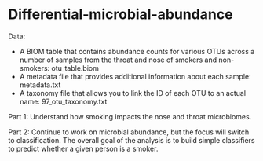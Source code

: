 # Differential-microbial-abundance

Data:
- A BIOM table that contains abundance counts for various OTUs across a number of samples from the throat and nose of smokers and non-smokers: otu_table.biom
- A metadata file that provides additional information about each sample: metadata.txt
- A taxonomy file that allows you to link the ID of each OTU to an actual name: 97_otu_taxonomy.txt

Part 1: Understand how smoking impacts the nose and throat microbiomes. 

Part 2: Continue to work on microbial abundance, but the focus will switch to classification. The overall goal of the analysis is to build simple classifiers to predict whether a given person is a smoker.
